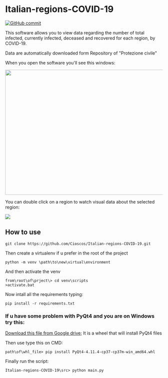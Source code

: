# Italian-regions-COVID-19
[![GitHub commit](https://img.shields.io/github/last-commit/pcm-dpc/COVID-19)](https://github.com/Cioscos/Italian-regions-COVID-19)

This software allows you to view data regarding the number of total infected, currently infected, deceased and recovered for each region, by COVID-19.

Data are automatically downloaded form Repository of "Protezione civile"

When you open the software you'll see this windows:

<img src="https://i.imgur.com/vcIO3kd.png" width=600 height=400/>

You can double click on a region to watch visual data about the selected region:

<img src="https://i.imgur.com/6MAaZwJ.png" />

## How to use
```
git clone https://github.com/Cioscos/Italian-regions-COVID-19.git
```
Then create a virtualenv if u prefer in the root of the project
```
python -m venv \path\to\new\virtual\environment
```
And then activate the venv
```
from\root\of\prject\> cd venv\scripts
>activate.bat
```
Now intall all the requirements typing:
```
pip install -r requirements.txt
```

### If u have some problem with PyQt4 and you are on Windows try this:
[Download this file from Google drive;](https://drive.google.com/file/d/1ACTmGWlawjbYoE5Q5ak-B2gDU4CrA_T6/view?usp=sharing)
It is a wheel that will install PyQt4 files

Then use type this on CMD:
```
path\of\whl_file> pip install PyQt4-4.11.4-cp37-cp37m-win_amd64.whl
```
Finally run the script:
```
Italian-regions-COVID-19\src> python main.py
```
